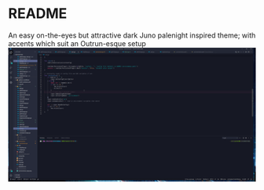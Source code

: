 # README
An easy on-the-eyes but attractive dark Juno palenight inspired theme; with accents which suit an Outrun-esque setup
![Juno pale cybernight GIF](demo.gif)


